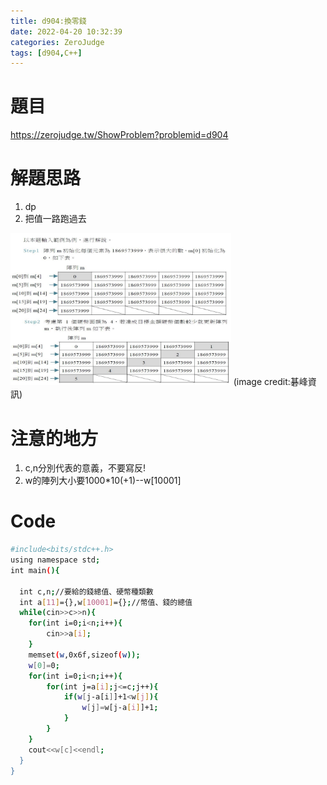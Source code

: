 ```yaml
---
title: d904:換零錢
date: 2022-04-20 10:32:39
categories: ZeroJudge
tags: [d904,C++]
---
```

# 題目
https://zerojudge.tw/ShowProblem?problemid=d904

# 解題思路
1. dp
1. 把值一路跑過去
<img src="/assets/d904pic.png"  width=70%>
(image credit:碁峰資訊)

# 注意的地方
1. c,n分別代表的意義，不要寫反!
1. w的陣列大小要1000*10(+1)--w[10001]

# Code

```bash
#include<bits/stdc++.h>
using namespace std;
int main(){
  
  int c,n;//要給的錢總值、硬幣種類數
  int a[11]={},w[10001]={};//幣值、錢的總值
  while(cin>>c>>n){
    for(int i=0;i<n;i++){
        cin>>a[i];
    }
    memset(w,0x6f,sizeof(w));
    w[0]=0;
    for(int i=0;i<n;i++){
        for(int j=a[i];j<=c;j++){
            if(w[j-a[i]]+1<w[j]){
                w[j]=w[j-a[i]]+1;
            }
        }
    }
    cout<<w[c]<<endl;
  } 
}
```

